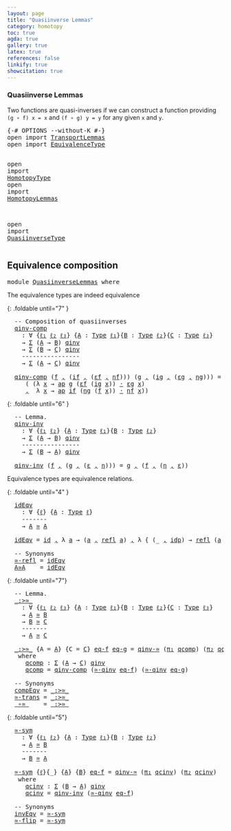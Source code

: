 ```yaml
---
layout: page
title: "Quasiinverse Lemmas"
category: homotopy
toc: true
agda: true
gallery: true
latex: true
references: false
linkify: true
showcitation: true
---
```


### Quasiinverse Lemmas

Two functions are quasi-inverses if we can construct a function providing
`(g ∘ f) x = x` and `(f ∘ g) y = y` for any given `x` and `y`.

<div class="hide" >
<pre class="Agda">
<a id="365" class="Symbol">{-#</a> <a id="369" class="Keyword">OPTIONS</a> <a id="377" class="Pragma">--without-K</a> <a id="389" class="Symbol">#-}</a>
<a id="393" class="Keyword">open</a> <a id="398" class="Keyword">import</a> <a id="405" href="TransportLemmas.html" class="Module">TransportLemmas</a>
<a id="421" class="Keyword">open</a> <a id="426" class="Keyword">import</a> <a id="433" href="EquivalenceType.html" class="Module">EquivalenceType</a>

<a id="450" class="Keyword">open</a> <a id="455" class="Keyword">import</a> <a id="462" href="HomotopyType.html" class="Module">HomotopyType</a>
<a id="475" class="Keyword">open</a> <a id="480" class="Keyword">import</a> <a id="487" href="HomotopyLemmas.html" class="Module">HomotopyLemmas</a>


<a id="504" class="Keyword">open</a> <a id="509" class="Keyword">import</a> <a id="516" href="QuasiinverseType.html" class="Module">QuasiinverseType</a>
</pre>
</div>

## Equivalence composition

<pre class="Agda">
<a id="593" class="Keyword">module</a> <a id="600" href="QuasiinverseLemmas.html" class="Module">QuasiinverseLemmas</a> <a id="619" class="Keyword">where</a>
</pre>

The equivalence types are indeed equivalence

{: .foldable until="7" }
<pre class="Agda">
  <a id="723" class="Comment">-- Composi</a><a id="733" class="Comment">t</a><a id="734" class="Comment">i</a><a id="735" class="Comment">o</a><a id="736" class="Comment">n o</a><a id="739" class="Comment">f</a><a id="740" class="Comment"> </a><a id="741" class="Comment">quasiin</a><a id="748" class="Comment">v</a><a id="749" class="Comment">e</a><a id="750" class="Comment">rses</a>
  <a id="qinv-comp"></a><a id="757" href="QuasiinverseLemmas.html#757" class="Function">qinv-comp</a>
    <a id="771" class="Symbol">:</a> <a id="773" class="Symbol">∀</a> <a id="775" class="Symbol">{</a><a id="776" href="QuasiinverseLemmas.html#776" class="Bound">ℓ₁</a> <a id="779" href="QuasiinverseLemmas.html#779" class="Bound">ℓ₂</a> <a id="782" href="QuasiinverseLemmas.html#782" class="Bound">ℓ₃</a><a id="784" class="Symbol">}</a> <a id="786" class="Symbol">{</a><a id="787" href="QuasiinverseLemmas.html#787" class="Bound">A</a> <a id="789" class="Symbol">:</a> <a id="791" href="Intro.html#2793" class="Function">Type</a> <a id="796" href="QuasiinverseLemmas.html#776" class="Bound">ℓ₁</a><a id="798" class="Symbol">}{</a><a id="800" href="QuasiinverseLemmas.html#800" class="Bound">B</a> <a id="802" class="Symbol">:</a> <a id="804" href="Intro.html#2793" class="Function">Type</a> <a id="809" href="QuasiinverseLemmas.html#779" class="Bound">ℓ₂</a><a id="811" class="Symbol">}{</a><a id="813" href="QuasiinverseLemmas.html#813" class="Bound">C</a> <a id="815" class="Symbol">:</a> <a id="817" href="Intro.html#2793" class="Function">Type</a> <a id="822" href="QuasiinverseLemmas.html#782" class="Bound">ℓ₃</a><a id="824" class="Symbol">}</a>
    <a id="830" class="Symbol">→</a> <a id="832" href="BasicTypes.html#1689" class="Function">Σ</a> <a id="834" class="Symbol">(</a><a id="835" href="QuasiinverseLemmas.html#787" class="Bound">A</a> <a id="837" class="Symbol">→</a> <a id="839" href="QuasiinverseLemmas.html#800" class="Bound">B</a><a id="840" class="Symbol">)</a> <a id="842" href="QuasiinverseType.html#641" class="Function">qinv</a>
    <a id="851" class="Symbol">→</a> <a id="853" href="BasicTypes.html#1689" class="Function">Σ</a> <a id="855" class="Symbol">(</a><a id="856" href="QuasiinverseLemmas.html#800" class="Bound">B</a> <a id="858" class="Symbol">→</a> <a id="860" href="QuasiinverseLemmas.html#813" class="Bound">C</a><a id="861" class="Symbol">)</a> <a id="863" href="QuasiinverseType.html#641" class="Function">qinv</a>
    <a id="872" class="Comment">----------------</a>
    <a id="893" class="Symbol">→</a> <a id="895" href="BasicTypes.html#1689" class="Function">Σ</a> <a id="897" class="Symbol">(</a><a id="898" href="QuasiinverseLemmas.html#787" class="Bound">A</a> <a id="900" class="Symbol">→</a> <a id="902" href="QuasiinverseLemmas.html#813" class="Bound">C</a><a id="903" class="Symbol">)</a> <a id="905" href="QuasiinverseType.html#641" class="Function">qinv</a>

  <a id="913" href="QuasiinverseLemmas.html#757" class="Function">qinv-comp</a> <a id="923" class="Symbol">(</a><a id="924" href="QuasiinverseLemmas.html#924" class="Bound">f</a> <a id="926" href="BasicTypes.html#1581" class="InductiveConstructor Operator">,</a> <a id="928" class="Symbol">(</a><a id="929" href="QuasiinverseLemmas.html#929" class="Bound">if</a> <a id="932" href="BasicTypes.html#1581" class="InductiveConstructor Operator">,</a> <a id="934" class="Symbol">(</a><a id="935" href="QuasiinverseLemmas.html#935" class="Bound">εf</a> <a id="938" href="BasicTypes.html#1581" class="InductiveConstructor Operator">,</a> <a id="940" href="QuasiinverseLemmas.html#940" class="Bound">ηf</a><a id="942" class="Symbol">)))</a> <a id="946" class="Symbol">(</a><a id="947" href="QuasiinverseLemmas.html#947" class="Bound">g</a> <a id="949" href="BasicTypes.html#1581" class="InductiveConstructor Operator">,</a> <a id="951" class="Symbol">(</a><a id="952" href="QuasiinverseLemmas.html#952" class="Bound">ig</a> <a id="955" href="BasicTypes.html#1581" class="InductiveConstructor Operator">,</a> <a id="957" class="Symbol">(</a><a id="958" href="QuasiinverseLemmas.html#958" class="Bound">εg</a> <a id="961" href="BasicTypes.html#1581" class="InductiveConstructor Operator">,</a> <a id="963" href="QuasiinverseLemmas.html#963" class="Bound">ηg</a><a id="965" class="Symbol">)))</a> <a id="969" class="Symbol">=</a> <a id="971" class="Symbol">(</a><a id="972" href="QuasiinverseLemmas.html#947" class="Bound">g</a> <a id="974" href="BasicFunctions.html#1012" class="Function Operator">∘</a> <a id="976" href="QuasiinverseLemmas.html#924" class="Bound">f</a><a id="977" class="Symbol">)</a> <a id="979" href="BasicTypes.html#1581" class="InductiveConstructor Operator">,</a> <a id="981" class="Symbol">((</a><a id="983" href="QuasiinverseLemmas.html#929" class="Bound">if</a> <a id="986" href="BasicFunctions.html#1012" class="Function Operator">∘</a> <a id="988" href="QuasiinverseLemmas.html#952" class="Bound">ig</a><a id="990" class="Symbol">)</a> <a id="992" href="BasicTypes.html#1581" class="InductiveConstructor Operator">,</a>
     <a id="999" class="Symbol">(</a> <a id="1001" class="Symbol">(λ</a> <a id="1004" href="QuasiinverseLemmas.html#1004" class="Bound">x</a> <a id="1006" class="Symbol">→</a> <a id="1008" href="AlgebraOnPaths.html#389" class="Function">ap</a> <a id="1011" href="QuasiinverseLemmas.html#947" class="Bound">g</a> <a id="1013" class="Symbol">(</a><a id="1014" href="QuasiinverseLemmas.html#935" class="Bound">εf</a> <a id="1017" class="Symbol">(</a><a id="1018" href="QuasiinverseLemmas.html#952" class="Bound">ig</a> <a id="1021" href="QuasiinverseLemmas.html#1004" class="Bound">x</a><a id="1022" class="Symbol">))</a> <a id="1025" href="BasicFunctions.html#3854" class="Function Operator">·</a> <a id="1027" href="QuasiinverseLemmas.html#958" class="Bound">εg</a> <a id="1030" href="QuasiinverseLemmas.html#1004" class="Bound">x</a><a id="1031" class="Symbol">)</a>
     <a id="1038" href="BasicTypes.html#1581" class="InductiveConstructor Operator">,</a>  <a id="1041" class="Symbol">λ</a> <a id="1043" href="QuasiinverseLemmas.html#1043" class="Bound">x</a> <a id="1045" class="Symbol">→</a> <a id="1047" href="AlgebraOnPaths.html#389" class="Function">ap</a> <a id="1050" href="QuasiinverseLemmas.html#929" class="Bound">if</a> <a id="1053" class="Symbol">(</a><a id="1054" href="QuasiinverseLemmas.html#963" class="Bound">ηg</a> <a id="1057" class="Symbol">(</a><a id="1058" href="QuasiinverseLemmas.html#924" class="Bound">f</a> <a id="1060" href="QuasiinverseLemmas.html#1043" class="Bound">x</a><a id="1061" class="Symbol">))</a> <a id="1064" href="BasicFunctions.html#3854" class="Function Operator">·</a> <a id="1066" href="QuasiinverseLemmas.html#940" class="Bound">ηf</a> <a id="1069" href="QuasiinverseLemmas.html#1043" class="Bound">x</a><a id="1070" class="Symbol">))</a>
</pre>

{: .foldable until="6" }
<pre class="Agda">
  <a id="1125" class="Comment">-- Lemma.</a>
  <a id="qinv-inv"></a><a id="1137" href="QuasiinverseLemmas.html#1137" class="Function">qinv-inv</a>
    <a id="1150" class="Symbol">:</a> <a id="1152" class="Symbol">∀</a> <a id="1154" class="Symbol">{</a><a id="1155" href="QuasiinverseLemmas.html#1155" class="Bound">ℓ₁</a> <a id="1158" href="QuasiinverseLemmas.html#1158" class="Bound">ℓ₂</a><a id="1160" class="Symbol">}</a> <a id="1162" class="Symbol">{</a><a id="1163" href="QuasiinverseLemmas.html#1163" class="Bound">A</a> <a id="1165" class="Symbol">:</a> <a id="1167" href="Intro.html#2793" class="Function">Type</a> <a id="1172" href="QuasiinverseLemmas.html#1155" class="Bound">ℓ₁</a><a id="1174" class="Symbol">}{</a><a id="1176" href="QuasiinverseLemmas.html#1176" class="Bound">B</a> <a id="1178" class="Symbol">:</a> <a id="1180" href="Intro.html#2793" class="Function">Type</a> <a id="1185" href="QuasiinverseLemmas.html#1158" class="Bound">ℓ₂</a><a id="1187" class="Symbol">}</a>
    <a id="1193" class="Symbol">→</a> <a id="1195" href="BasicTypes.html#1689" class="Function">Σ</a> <a id="1197" class="Symbol">(</a><a id="1198" href="QuasiinverseLemmas.html#1163" class="Bound">A</a> <a id="1200" class="Symbol">→</a> <a id="1202" href="QuasiinverseLemmas.html#1176" class="Bound">B</a><a id="1203" class="Symbol">)</a> <a id="1205" href="QuasiinverseType.html#641" class="Function">qinv</a>
    <a id="1214" class="Comment">----------------</a>
    <a id="1235" class="Symbol">→</a> <a id="1237" href="BasicTypes.html#1689" class="Function">Σ</a> <a id="1239" class="Symbol">(</a><a id="1240" href="QuasiinverseLemmas.html#1176" class="Bound">B</a> <a id="1242" class="Symbol">→</a> <a id="1244" href="QuasiinverseLemmas.html#1163" class="Bound">A</a><a id="1245" class="Symbol">)</a> <a id="1247" href="QuasiinverseType.html#641" class="Function">qinv</a>

  <a id="1255" href="QuasiinverseLemmas.html#1137" class="Function">qinv-inv</a> <a id="1264" class="Symbol">(</a><a id="1265" href="QuasiinverseLemmas.html#1265" class="Bound">f</a> <a id="1267" href="BasicTypes.html#1581" class="InductiveConstructor Operator">,</a> <a id="1269" class="Symbol">(</a><a id="1270" href="QuasiinverseLemmas.html#1270" class="Bound">g</a> <a id="1272" href="BasicTypes.html#1581" class="InductiveConstructor Operator">,</a> <a id="1274" class="Symbol">(</a><a id="1275" href="QuasiinverseLemmas.html#1275" class="Bound">ε</a> <a id="1277" href="BasicTypes.html#1581" class="InductiveConstructor Operator">,</a> <a id="1279" href="QuasiinverseLemmas.html#1279" class="Bound">η</a><a id="1280" class="Symbol">)))</a> <a id="1284" class="Symbol">=</a> <a id="1286" href="QuasiinverseLemmas.html#1270" class="Bound">g</a> <a id="1288" href="BasicTypes.html#1581" class="InductiveConstructor Operator">,</a> <a id="1290" class="Symbol">(</a><a id="1291" href="QuasiinverseLemmas.html#1265" class="Bound">f</a> <a id="1293" href="BasicTypes.html#1581" class="InductiveConstructor Operator">,</a> <a id="1295" class="Symbol">(</a><a id="1296" href="QuasiinverseLemmas.html#1279" class="Bound">η</a> <a id="1298" href="BasicTypes.html#1581" class="InductiveConstructor Operator">,</a> <a id="1300" href="QuasiinverseLemmas.html#1275" class="Bound">ε</a><a id="1301" class="Symbol">))</a>
</pre>

Equivalence types are equivalence relations.

{: .foldable until="4" }
<pre class="Agda">
  <a id="idEqv"></a><a id="1402" href="QuasiinverseLemmas.html#1402" class="Function">idEqv</a>
    <a id="1412" class="Symbol">:</a> <a id="1414" class="Symbol">∀</a> <a id="1416" class="Symbol">{</a><a id="1417" href="QuasiinverseLemmas.html#1417" class="Bound">ℓ</a><a id="1418" class="Symbol">}</a> <a id="1420" class="Symbol">{</a><a id="1421" href="QuasiinverseLemmas.html#1421" class="Bound">A</a> <a id="1423" class="Symbol">:</a> <a id="1425" href="Intro.html#2793" class="Function">Type</a> <a id="1430" href="QuasiinverseLemmas.html#1417" class="Bound">ℓ</a><a id="1431" class="Symbol">}</a>
    <a id="1437" class="Comment">-------</a>
    <a id="1449" class="Symbol">→</a> <a id="1451" href="QuasiinverseLemmas.html#1421" class="Bound">A</a> <a id="1453" href="EquivalenceType.html#1435" class="Function Operator">≃</a> <a id="1455" href="QuasiinverseLemmas.html#1421" class="Bound">A</a>

  <a id="1460" href="QuasiinverseLemmas.html#1402" class="Function">idEqv</a> <a id="1466" class="Symbol">=</a> <a id="1468" href="BasicFunctions.html#375" class="Function">id</a> <a id="1471" href="BasicTypes.html#1581" class="InductiveConstructor Operator">,</a> <a id="1473" class="Symbol">λ</a> <a id="1475" href="QuasiinverseLemmas.html#1475" class="Bound">a</a> <a id="1477" class="Symbol">→</a> <a id="1479" class="Symbol">(</a><a id="1480" href="QuasiinverseLemmas.html#1475" class="Bound">a</a> <a id="1482" href="BasicTypes.html#1581" class="InductiveConstructor Operator">,</a> <a id="1484" href="BasicTypes.html#4630" class="Function">refl</a> <a id="1489" href="QuasiinverseLemmas.html#1475" class="Bound">a</a><a id="1490" class="Symbol">)</a> <a id="1492" href="BasicTypes.html#1581" class="InductiveConstructor Operator">,</a> <a id="1494" class="Symbol">λ</a> <a id="1496" class="Symbol">{</a> <a id="1498" class="Symbol">(_</a> <a id="1501" href="BasicTypes.html#1581" class="InductiveConstructor Operator">,</a> <a id="1503" href="BasicTypes.html#4393" class="InductiveConstructor">idp</a><a id="1506" class="Symbol">)</a> <a id="1508" class="Symbol">→</a> <a id="1510" href="BasicTypes.html#4630" class="Function">refl</a> <a id="1515" class="Symbol">(</a><a id="1516" href="QuasiinverseLemmas.html#1475" class="Bound">a</a> <a id="1518" href="BasicTypes.html#1581" class="InductiveConstructor Operator">,</a> <a id="1520" href="BasicTypes.html#4630" class="Function">refl</a> <a id="1525" href="QuasiinverseLemmas.html#1475" class="Bound">a</a><a id="1526" class="Symbol">)</a> <a id="1528" class="Symbol">}</a>

  <a id="1533" class="Comment">-- Synonyms</a>
  <a id="≃-refl"></a><a id="1547" href="QuasiinverseLemmas.html#1547" class="Function">≃-refl</a> <a id="1554" class="Symbol">=</a> <a id="1556" href="QuasiinverseLemmas.html#1402" class="Function">idEqv</a>
  <a id="A≃A"></a><a id="1564" href="QuasiinverseLemmas.html#1564" class="Function">A≃A</a>    <a id="1571" class="Symbol">=</a> <a id="1573" href="QuasiinverseLemmas.html#1402" class="Function">idEqv</a>
</pre>

{: .foldable until="7"}
<pre class="Agda">
  <a id="1630" class="Comment">-- Lemma.</a>
  <a id="_:&gt;≃_"></a><a id="1642" href="QuasiinverseLemmas.html#1642" class="Function Operator">_:&gt;≃_</a>
    <a id="1652" class="Symbol">:</a> <a id="1654" class="Symbol">∀</a> <a id="1656" class="Symbol">{</a><a id="1657" href="QuasiinverseLemmas.html#1657" class="Bound">ℓ₁</a> <a id="1660" href="QuasiinverseLemmas.html#1660" class="Bound">ℓ₂</a> <a id="1663" href="QuasiinverseLemmas.html#1663" class="Bound">ℓ₃</a><a id="1665" class="Symbol">}</a> <a id="1667" class="Symbol">{</a><a id="1668" href="QuasiinverseLemmas.html#1668" class="Bound">A</a> <a id="1670" class="Symbol">:</a> <a id="1672" href="Intro.html#2793" class="Function">Type</a> <a id="1677" href="QuasiinverseLemmas.html#1657" class="Bound">ℓ₁</a><a id="1679" class="Symbol">}{</a><a id="1681" href="QuasiinverseLemmas.html#1681" class="Bound">B</a> <a id="1683" class="Symbol">:</a> <a id="1685" href="Intro.html#2793" class="Function">Type</a> <a id="1690" href="QuasiinverseLemmas.html#1660" class="Bound">ℓ₂</a><a id="1692" class="Symbol">}{</a><a id="1694" href="QuasiinverseLemmas.html#1694" class="Bound">C</a> <a id="1696" class="Symbol">:</a> <a id="1698" href="Intro.html#2793" class="Function">Type</a> <a id="1703" href="QuasiinverseLemmas.html#1663" class="Bound">ℓ₃</a><a id="1705" class="Symbol">}</a>
    <a id="1711" class="Symbol">→</a> <a id="1713" href="QuasiinverseLemmas.html#1668" class="Bound">A</a> <a id="1715" href="EquivalenceType.html#1435" class="Function Operator">≃</a> <a id="1717" href="QuasiinverseLemmas.html#1681" class="Bound">B</a>
    <a id="1723" class="Symbol">→</a> <a id="1725" href="QuasiinverseLemmas.html#1681" class="Bound">B</a> <a id="1727" href="EquivalenceType.html#1435" class="Function Operator">≃</a> <a id="1729" href="QuasiinverseLemmas.html#1694" class="Bound">C</a>
    <a id="1735" class="Comment">-------</a>
    <a id="1747" class="Symbol">→</a> <a id="1749" href="QuasiinverseLemmas.html#1668" class="Bound">A</a> <a id="1751" href="EquivalenceType.html#1435" class="Function Operator">≃</a> <a id="1753" href="QuasiinverseLemmas.html#1694" class="Bound">C</a>

  <a id="1758" href="QuasiinverseLemmas.html#1642" class="Function Operator">_:&gt;≃_</a> <a id="1764" class="Symbol">{</a><a id="1765" class="Argument">A</a> <a id="1767" class="Symbol">=</a> <a id="1769" href="QuasiinverseLemmas.html#1769" class="Bound">A</a><a id="1770" class="Symbol">}</a> <a id="1772" class="Symbol">{</a><a id="1773" class="Argument">C</a> <a id="1775" class="Symbol">=</a> <a id="1777" href="QuasiinverseLemmas.html#1777" class="Bound">C</a><a id="1778" class="Symbol">}</a> <a id="1780" href="QuasiinverseLemmas.html#1780" class="Bound">eq-f</a> <a id="1785" href="QuasiinverseLemmas.html#1785" class="Bound">eq-g</a> <a id="1790" class="Symbol">=</a> <a id="1792" href="QuasiinverseType.html#3454" class="Function">qinv-≃</a> <a id="1799" class="Symbol">(</a><a id="1800" href="BasicTypes.html#1597" class="Field">π₁</a> <a id="1803" href="QuasiinverseLemmas.html#1835" class="Function">qcomp</a><a id="1808" class="Symbol">)</a> <a id="1810" class="Symbol">(</a><a id="1811" href="BasicTypes.html#1608" class="Field">π₂</a> <a id="1814" href="QuasiinverseLemmas.html#1835" class="Function">qcomp</a><a id="1819" class="Symbol">)</a>
   <a id="1824" class="Keyword">where</a>
     <a id="1835" href="QuasiinverseLemmas.html#1835" class="Function">qcomp</a> <a id="1841" class="Symbol">:</a> <a id="1843" href="BasicTypes.html#1689" class="Function">Σ</a> <a id="1845" class="Symbol">(</a><a id="1846" href="QuasiinverseLemmas.html#1769" class="Bound">A</a> <a id="1848" class="Symbol">→</a> <a id="1850" href="QuasiinverseLemmas.html#1777" class="Bound">C</a><a id="1851" class="Symbol">)</a> <a id="1853" href="QuasiinverseType.html#641" class="Function">qinv</a>
     <a id="1863" href="QuasiinverseLemmas.html#1835" class="Function">qcomp</a> <a id="1869" class="Symbol">=</a> <a id="1871" href="QuasiinverseLemmas.html#757" class="Function">qinv-comp</a> <a id="1881" class="Symbol">(</a><a id="1882" href="QuasiinverseType.html#3613" class="Function">≃-qinv</a> <a id="1889" href="QuasiinverseLemmas.html#1780" class="Bound">eq-f</a><a id="1893" class="Symbol">)</a> <a id="1895" class="Symbol">(</a><a id="1896" href="QuasiinverseType.html#3613" class="Function">≃-qinv</a> <a id="1903" href="QuasiinverseLemmas.html#1785" class="Bound">eq-g</a><a id="1907" class="Symbol">)</a>

  <a id="1912" class="Comment">-- Synonyms</a>
  <a id="compEqv"></a><a id="1926" href="QuasiinverseLemmas.html#1926" class="Function">compEqv</a> <a id="1934" class="Symbol">=</a> <a id="1936" href="QuasiinverseLemmas.html#1642" class="Function Operator">_:&gt;≃_</a>
  <a id="≃-trans"></a><a id="1944" href="QuasiinverseLemmas.html#1944" class="Function">≃-trans</a> <a id="1952" class="Symbol">=</a> <a id="1954" href="QuasiinverseLemmas.html#1642" class="Function Operator">_:&gt;≃_</a>
  <a id="_∘≃_"></a><a id="1962" href="QuasiinverseLemmas.html#1962" class="Function Operator">_∘≃_</a>    <a id="1970" class="Symbol">=</a> <a id="1972" href="QuasiinverseLemmas.html#1642" class="Function Operator">_:&gt;≃_</a>
</pre>

{: .foldable until="5"}
<pre class="Agda">
  <a id="≃-sym"></a><a id="2029" href="QuasiinverseLemmas.html#2029" class="Function">≃-sym</a>
    <a id="2039" class="Symbol">:</a> <a id="2041" class="Symbol">∀</a> <a id="2043" class="Symbol">{</a><a id="2044" href="QuasiinverseLemmas.html#2044" class="Bound">ℓ₁</a> <a id="2047" href="QuasiinverseLemmas.html#2047" class="Bound">ℓ₂</a><a id="2049" class="Symbol">}</a> <a id="2051" class="Symbol">{</a><a id="2052" href="QuasiinverseLemmas.html#2052" class="Bound">A</a> <a id="2054" class="Symbol">:</a> <a id="2056" href="Intro.html#2793" class="Function">Type</a> <a id="2061" href="QuasiinverseLemmas.html#2044" class="Bound">ℓ₁</a><a id="2063" class="Symbol">}{</a><a id="2065" href="QuasiinverseLemmas.html#2065" class="Bound">B</a> <a id="2067" class="Symbol">:</a> <a id="2069" href="Intro.html#2793" class="Function">Type</a> <a id="2074" href="QuasiinverseLemmas.html#2047" class="Bound">ℓ₂</a><a id="2076" class="Symbol">}</a>
    <a id="2082" class="Symbol">→</a> <a id="2084" href="QuasiinverseLemmas.html#2052" class="Bound">A</a> <a id="2086" href="EquivalenceType.html#1435" class="Function Operator">≃</a> <a id="2088" href="QuasiinverseLemmas.html#2065" class="Bound">B</a>
    <a id="2094" class="Comment">-------</a>
    <a id="2106" class="Symbol">→</a> <a id="2108" href="QuasiinverseLemmas.html#2065" class="Bound">B</a> <a id="2110" href="EquivalenceType.html#1435" class="Function Operator">≃</a> <a id="2112" href="QuasiinverseLemmas.html#2052" class="Bound">A</a>

  <a id="2117" href="QuasiinverseLemmas.html#2029" class="Function">≃-sym</a> <a id="2123" class="Symbol">{</a><a id="2124" href="QuasiinverseLemmas.html#2124" class="Bound">ℓ</a><a id="2125" class="Symbol">}{_}</a> <a id="2130" class="Symbol">{</a><a id="2131" href="QuasiinverseLemmas.html#2131" class="Bound">A</a><a id="2132" class="Symbol">}</a> <a id="2134" class="Symbol">{</a><a id="2135" href="QuasiinverseLemmas.html#2135" class="Bound">B</a><a id="2136" class="Symbol">}</a> <a id="2138" href="QuasiinverseLemmas.html#2138" class="Bound">eq-f</a> <a id="2143" class="Symbol">=</a> <a id="2145" href="QuasiinverseType.html#3454" class="Function">qinv-≃</a> <a id="2152" class="Symbol">(</a><a id="2153" href="BasicTypes.html#1597" class="Field">π₁</a> <a id="2156" href="QuasiinverseLemmas.html#2188" class="Function">qcinv</a><a id="2161" class="Symbol">)</a> <a id="2163" class="Symbol">(</a><a id="2164" href="BasicTypes.html#1608" class="Field">π₂</a> <a id="2167" href="QuasiinverseLemmas.html#2188" class="Function">qcinv</a><a id="2172" class="Symbol">)</a>
   <a id="2177" class="Keyword">where</a>
     <a id="2188" href="QuasiinverseLemmas.html#2188" class="Function">qcinv</a> <a id="2194" class="Symbol">:</a> <a id="2196" href="BasicTypes.html#1689" class="Function">Σ</a> <a id="2198" class="Symbol">(</a><a id="2199" href="QuasiinverseLemmas.html#2135" class="Bound">B</a> <a id="2201" class="Symbol">→</a> <a id="2203" href="QuasiinverseLemmas.html#2131" class="Bound">A</a><a id="2204" class="Symbol">)</a> <a id="2206" href="QuasiinverseType.html#641" class="Function">qinv</a>
     <a id="2216" href="QuasiinverseLemmas.html#2188" class="Function">qcinv</a> <a id="2222" class="Symbol">=</a> <a id="2224" href="QuasiinverseLemmas.html#1137" class="Function">qinv-inv</a> <a id="2233" class="Symbol">(</a><a id="2234" href="QuasiinverseType.html#3613" class="Function">≃-qinv</a> <a id="2241" href="QuasiinverseLemmas.html#2138" class="Bound">eq-f</a><a id="2245" class="Symbol">)</a>

  <a id="2250" class="Comment">-- Synonyms</a>
  <a id="invEqv"></a><a id="2264" href="QuasiinverseLemmas.html#2264" class="Function">invEqv</a> <a id="2271" class="Symbol">=</a> <a id="2273" href="QuasiinverseLemmas.html#2029" class="Function">≃-sym</a>
  <a id="≃-flip"></a><a id="2281" href="QuasiinverseLemmas.html#2281" class="Function">≃-flip</a> <a id="2288" class="Symbol">=</a> <a id="2290" href="QuasiinverseLemmas.html#2029" class="Function">≃-sym</a>
</pre>
